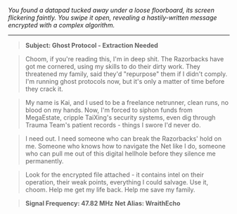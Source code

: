 
*You found a datapad tucked away under a loose floorboard, its screen flickering faintly. You swipe it open, revealing a hastily-written message encrypted with a complex algorithm.*

---

> **Subject: Ghost Protocol - Extraction Needed**

> Choom, if you're reading this, I'm in deep shit. The Razorbacks have got me cornered, using my skills to do their dirty work. They threatened my family, said they'd "repurpose" them if I didn't comply.  I'm running ghost protocols now, but it's only a matter of time before they crack it. 

> My name is Kai, and I used to be a freelance netrunner, clean runs, no blood on my hands. Now, I'm forced to siphon funds from MegaEstate, cripple TaiXing's security systems, even dig through Trauma Team's patient records - things I swore I'd never do.

>  I need out.  I need someone who can break the Razorbacks' hold on me. Someone who knows how to navigate the Net like I do, someone who can pull me out of this digital hellhole before they silence me permanently. 

> Look for the encrypted file attached - it contains intel on their operation, their weak points, everything I could salvage. Use it, choom. Help me get my life back.  Help me save my family.

> **Signal Frequency: 47.82 MHz**
> **Net Alias: WraithEcho**



